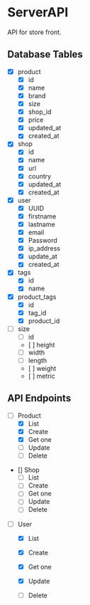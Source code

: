 # ServerAPI
API for store front.

## Database Tables
* [X] product
    * [X] id
    * [X] name
    * [X] brand
    * [X] size
    * [X] shop_id
    * [X] price
    * [X] updated_at
    * [X] created_at
* [X] shop
    * [X] id
    * [X] name
    * [X] url
    * [X] country
    * [X] updated_at
    * [X] created_at
* [X] user
    * [X] UUID
    * [X] firstname
    * [X] lastname
    * [X] email
    * [X] Password
    * [X] ip_address
    * [X] update_at
    * [X] created_at
* [X] tags
    * [X] id
    * [X] name
* [X] product_tags
    * [X] id
    * [X] tag_id
    * [X] product_id
* [ ] size
    * [ ] id
    * [ ] height
    * [ ] width
    * [ ] length
    * [ ] weight
    * [ ] metric

## API Endpoints
* [ ] Product
    * [X] List
    * [X] Create
    * [X] Get one
    * [ ] Update
    * [ ] Delete
* [] Shop
    * [ ] List
    * [ ] Create
    * [ ] Get one
    * [ ] Update
    * [ ] Delete
* [ ] User
    * [X] List
    * [X] Create
    * [X] Get one
    * [X] Update
    * [ ] Delete
    